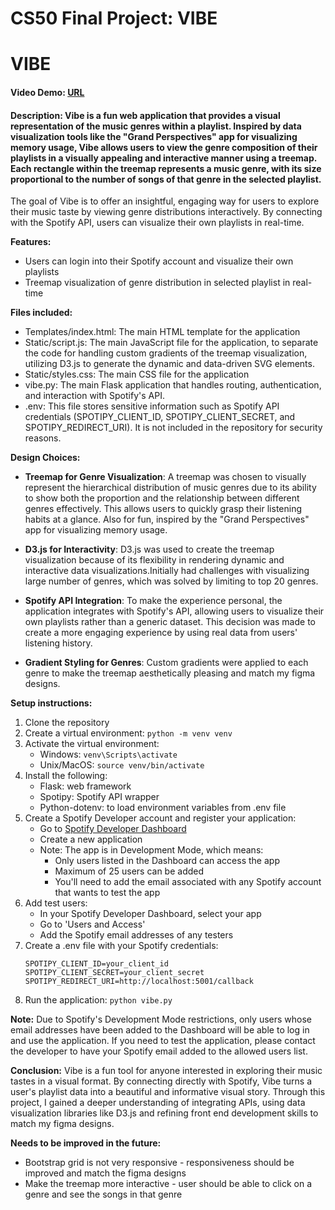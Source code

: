 # CS50 Final Project: VIBE

# VIBE
#### Video Demo:  [URL](https://youtu.be/DUIFqhzBJtg)
#### Description: Vibe is a fun web application that provides a visual representation of the music genres within a playlist. Inspired by data visualization tools like the "Grand Perspectives" app for visualizing memory usage, Vibe allows users to view the genre composition of their playlists in a visually appealing and interactive manner using a treemap. Each rectangle within the treemap represents a music genre, with its size proportional to the number of songs of that genre in the selected playlist.

The goal of Vibe is to offer an insightful, engaging way for users to explore their music taste by viewing genre distributions interactively. By connecting with the Spotify API, users can visualize their own playlists in real-time.

**Features:**
- Users can login into their Spotify account and visualize their own playlists
- Treemap visualization of genre distribution in selected playlist in real-time


**Files included:**
- Templates/index.html: The main HTML template for the application
- Static/script.js: The main JavaScript file for the application, to separate the code for handling custom gradients of the treemap visualization, utilizing D3.js to generate the dynamic and data-driven SVG elements.
- Static/styles.css: The main CSS file for the application
- vibe.py: The main Flask application that handles routing, authentication, and interaction with Spotify's API.
- .env: This file stores sensitive information such as Spotify API credentials (SPOTIPY_CLIENT_ID, SPOTIPY_CLIENT_SECRET, and SPOTIPY_REDIRECT_URI). It is not included in the repository for security reasons.

**Design Choices:**
- **Treemap for Genre Visualization**: A treemap was chosen to visually represent the hierarchical distribution of music genres due to its ability to show both the proportion and the relationship between different genres effectively. This allows users to quickly grasp their listening habits at a glance. Also for fun, inspired by the "Grand Perspectives" app for visualizing memory usage.  

- **D3.js for Interactivity**: D3.js was used to create the treemap visualization because of its flexibility in rendering dynamic and interactive data visualizations.Initially had challenges with visualizing large number of genres, which was solved by limiting to top 20 genres. 

- **Spotify API Integration**: To make the experience personal, the application integrates with Spotify's API, allowing users to visualize their own playlists rather than a generic dataset. This decision was made to create a more engaging experience by using real data from users' listening history.

- **Gradient Styling for Genres**: Custom gradients were applied to each genre to make the treemap aesthetically pleasing and match my figma designs. 


**Setup instructions:**
1. Clone the repository
2. Create a virtual environment: `python -m venv venv`
3. Activate the virtual environment:
   - Windows: `venv\Scripts\activate`
   - Unix/MacOS: `source venv/bin/activate`
4. Install the following:
    - Flask: web framework
    - Spotipy: Spotify API wrapper
    - Python-dotenv: to load environment variables from .env file
4. Create a Spotify Developer account and register your application:
   - Go to [Spotify Developer Dashboard](https://developer.spotify.com/dashboard)
   - Create a new application
   - Note: The app is in Development Mode, which means:
     - Only users listed in the Dashboard can access the app
     - Maximum of 25 users can be added
     - You'll need to add the email associated with any Spotify account that wants to test the app
6. Add test users:
   - In your Spotify Developer Dashboard, select your app
   - Go to 'Users and Access'
   - Add the Spotify email addresses of any testers
7. Create a .env file with your Spotify credentials:
   ```
   SPOTIPY_CLIENT_ID=your_client_id
   SPOTIPY_CLIENT_SECRET=your_client_secret
   SPOTIPY_REDIRECT_URI=http://localhost:5001/callback
   ```
8. Run the application: `python vibe.py`

**Note:** Due to Spotify's Development Mode restrictions, only users whose email addresses have been added to the Dashboard will be able to log in and use the application. If you need to test the application, please contact the developer to have your Spotify email added to the allowed users list.

**Conclusion:**
Vibe is a fun tool for anyone interested in exploring their music tastes in a visual format. By connecting directly with Spotify, Vibe turns a user's playlist data into a beautiful and informative visual story. 
Through this project, I gained a deeper understanding of integrating APIs, using data visualization libraries like D3.js and refining front end development skills to match my figma designs.

**Needs to be improved in the future:**
- Bootstrap grid is not very responsive - responsiveness should be improved and match the figma designs
- Make the treemap more interactive - user should be able to click on a genre and see the songs in that genre
